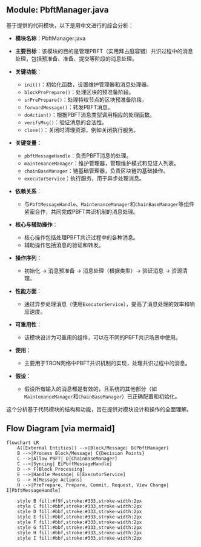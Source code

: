 ## Module: PbftManager.java
基于提供的代码模块，以下是用中文进行的综合分析：

- **模块名称**：PbftManager.java

- **主要目标**：该模块的目的是管理PBFT（实用拜占庭容错）共识过程中的消息处理，包括预准备、准备、提交等阶段的消息处理。

- **关键功能**：
  - `init()`：初始化函数，设置维护管理器和消息处理器。
  - `blockPrePrepare()`：处理区块的预准备阶段。
  - `srPrePrepare()`：处理特权节点的区块预准备阶段。
  - `forwardMessage()`：转发PBFT消息。
  - `doAction()`：根据PBFT消息类型调用相应的处理函数。
  - `verifyMsg()`：验证消息的合法性。
  - `close()`：关闭时清理资源，例如关闭执行服务。

- **关键变量**：
  - `pbftMessageHandle`：负责PBFT消息的处理。
  - `maintenanceManager`：维护管理器，管理维护模式和见证人列表。
  - `chainBaseManager`：链基础管理器，负责区块链的基础操作。
  - `executorService`：执行服务，用于异步处理消息。

- **依赖关系**：
  - 与`PbftMessageHandle`、`MaintenanceManager`和`ChainBaseManager`等组件紧密合作，共同完成PBFT共识机制的消息处理。

- **核心与辅助操作**：
  - 核心操作包括处理PBFT共识过程中的各种消息。
  - 辅助操作包括消息的验证和转发。

- **操作序列**：
  - 初始化 -> 消息预准备 -> 消息处理（根据类型）-> 验证消息 -> 资源清理。

- **性能方面**：
  - 通过异步处理消息（使用`ExecutorService`），提高了消息处理的效率和响应速度。

- **可重用性**：
  - 该模块设计为可重用的组件，可以在不同的PBFT共识场景中使用。

- **使用**：
  - 主要用于TRON网络中PBFT共识机制的实现，处理共识过程中的消息。

- **假设**：
  - 假设所有输入的消息都是有效的，且系统的其他部分（如`MaintenanceManager`和`ChainBaseManager`）已正确配置和初始化。

这个分析基于代码模块的结构和功能，旨在提供对模块设计和操作的全面理解。
## Flow Diagram [via mermaid]
```mermaid
flowchart LR
    A([External Entities]) -->|Block/Message| B(PbftManager)
    B -->|Process Block/Message| C{Decision Points}
    C -->|Allow PBFT| D[ChainBaseManager]
    C -->|Syncing| E[PbftMessageHandle]
    D --> F[Block Processing]
    E -->|Handle Message| G[ExecutorService]
    G --> H[Message Actions]
    H -->|PrePrepare, Prepare, Commit, Request, View Change| I[PbftMessageHandle]

    style B fill:#f9f,stroke:#333,stroke-width:2px
    style C fill:#bbf,stroke:#333,stroke-width:2px
    style D fill:#bbf,stroke:#333,stroke-width:2px
    style E fill:#bbf,stroke:#333,stroke-width:2px
    style F fill:#bbf,stroke:#333,stroke-width:2px
    style G fill:#bbf,stroke:#333,stroke-width:2px
    style H fill:#bbf,stroke:#333,stroke-width:2px
    style I fill:#bbf,stroke:#333,stroke-width:2px
```
